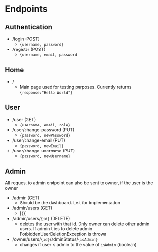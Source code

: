 # Endpoints
## Authentication
- /login (POST)
  - `{username, password}`
- /register (POST)
  - `{username, email, password`
## Home
- /
  - Main page used for testing purposes. Currently returns `{response:"Hello World"}`

## User
- /user (GET)
  - `{username, email, role}`
- /user/change-password (PUT)
  - `{password, newPassword}`
- /user/change-email (PUT)
  - `{password, newEmail}`
- /user/change-username (PUT)
  - `{password, newUsername}`
## Admin
All request to admin endpoint can also be sent to owner, if the user is the owner
- /admin (GET)
  - Should be the dashboard. Left for implementation
- /admin/users (GET)
  -  [{}]
- /admin/users/`{id}` (DELETE)
  - deletes the user with that id. Only owner can delete other admin users. If admin tries to delete admin ForbiddenUserDeletionException is thrown
- /owner/users/`{id}`/adminStatus/`{isAdmin}`
  - changes if user is admin to the value of `isAdmin` (boolean)